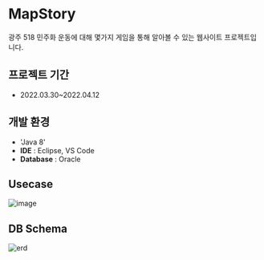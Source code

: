 # MapStory
광주 518 민주화 운동에 대해 몇가지 게임을 통해 알아볼 수 있는 웹사이트 프로젝트입니다. 

## 프로젝트 기간
* 2022.03.30~2022.04.12

## 개발 환경
- 'Java 8'
- **IDE** : Eclipse, VS Code
- **Database** : Oracle 

## Usecase 
![image](https://github.com/doozzi/MapStory/assets/102228584/ecd01241-7018-480b-bf32-120b3225e115)


## DB Schema
![erd](https://github.com/doozzi/MapStory/assets/102228584/eccca926-2158-4a32-b82a-09733cd63cd9)
